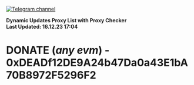 [![Telegram channel](https://img.shields.io/endpoint?url=https://runkit.io/damiankrawczyk/telegram-badge/branches/master?url=https://t.me/n4z4v0d)](https://t.me/n4z4v0d) 

**Dynamic Updates Proxy List with Proxy Checker**  
**Last Updated: 16.12.23 17:04**

# DONATE (_any evm_) - 0xDEADf12DE9A24b47Da0a43E1bA70B8972F5296F2
